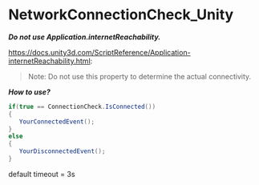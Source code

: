 # NetworkConnectionCheck_Unity

***Do not use Application.internetReachability.***

https://docs.unity3d.com/ScriptReference/Application-internetReachability.html:
> Note: Do not use this property to determine the actual connectivity.


***How to use?***

```c#
if(true == ConnectionCheck.IsConnected())
{
   YourConnectedEvent(); 
}
else
{
   YourDisconnectedEvent(); 
}
```

default timeout = 3s

